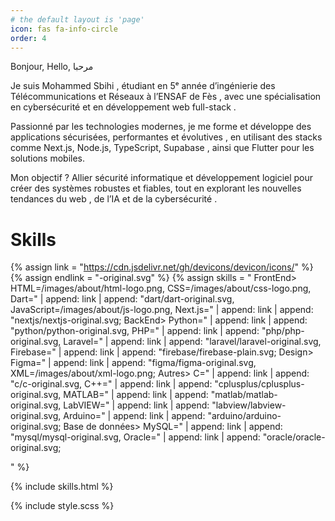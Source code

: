 ```yaml
---
# the default layout is 'page'
icon: fas fa-info-circle
order: 4
---
```


Bonjour, Hello, مرحبا

Je suis Mohammed Sbihi , étudiant en 5ᵉ année d’ingénierie des Télécommunications et Réseaux à l’ENSAF de Fès , avec une spécialisation en cybersécurité et en développement web full-stack .

Passionné par les technologies modernes, je me forme et développe des applications sécurisées, performantes et évolutives , en utilisant des stacks comme Next.js, Node.js, TypeScript, Supabase , ainsi que Flutter pour les solutions mobiles.

Mon objectif ? Allier sécurité informatique et développement logiciel pour créer des systèmes robustes et fiables, tout en explorant les nouvelles tendances du web , de l’IA et de la cybersécurité .

# Skills
   
{% assign link = "https://cdn.jsdelivr.net/gh/devicons/devicon/icons/" %}
{% assign endlink = "-original.svg" %}
{% assign skills = "
FrontEnd>
    HTML=/images/about/html-logo.png,
    CSS=/images/about/css-logo.png,
    Dart=" | append: link | append: "dart/dart-original.svg,    
    JavaScript=/images/about/js-logo.png,
    Next.js=" | append: link | append: "nextjs/nextjs-original.svg;
BackEnd>
    Python=" | append: link | append: "python/python-original.svg,
    PHP=" | append: link | append: "php/php-original.svg,
    Laravel=" | append: link | append: "laravel/laravel-original.svg,
    Firebase=" | append: link | append: "firebase/firebase-plain.svg;
Design>
    Figma=" | append: link | append: "figma/figma-original.svg,
    XML=/images/about/xml-logo.png;
Autres>
    C=" | append: link | append: "c/c-original.svg,
    C++=" | append: link | append: "cplusplus/cplusplus-original.svg,
    MATLAB=" | append: link | append: "matlab/matlab-original.svg,
    LabVIEW=" | append: link | append: "labview/labview-original.svg,
    Arduino=" | append: link | append: "arduino/arduino-original.svg;
Base de données>
    MySQL=" | append: link | append: "mysql/mysql-original.svg,
    Oracle=" | append: link | append: "oracle/oracle-original.svg;

" %}
   
{% include skills.html  %}

{% include style.scss %}

<!-- {% assign skills = "FrontEnd:HTML:/images/about/html-logo.png,FrontEnd:CSS:/images/about/css-logo.png,FrontEnd:JavaScript:/images/about/js-logo.png,FrontEnd:Dart:/images/about/dart-logo.png,BackEnd:Python:/images/about/python-logo.png,BackEnd:PHP:/images/about/php-logo.png,BackEnd:Laravel:/images/about/laravel-logo.png,BackEnd:Firebase:/images/about/firebase-logo.png,Design:Figma:/images/about/figma-logo.png,Design:XML:/images/about/xml-logo.png," | split: "," %}

{% assign categories = "FrontEnd,BackEnd,Design,Autres" | split: "," %} -->


